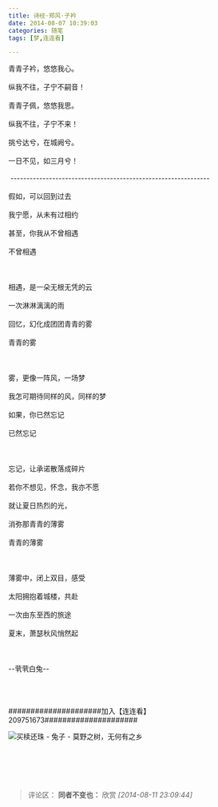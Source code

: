 ```yaml
---
title: 诗经·郑风·子衿
date: 2014-08-07 10:39:03
categories: 随笔
tags: [梦,连连看]

---
```

青青子衿，悠悠我心。<br /><br />纵我不往，子宁不嗣音！<br /><br />青青子佩，悠悠我思。<br /><br />纵我不往，子宁不来！<br /><br />挑兮达兮，在城阙兮。<br /><br />一日不见，如三月兮！<br /><br /> --------------------------------------------------------------<br /><br />假如，可以回到过去<br /><br />我宁愿，从未有过相约<br /><br />甚至，你我从不曾相遇<br /><br />不曾相遇<br /><br /><br /><br />相遇，是一朵无根无凭的云<br /><br />一次淋淋漓漓的雨<br /><br />回忆，幻化成团团青青的雾<br /><br />青青的雾<br /><br /><br /><br />雾，更像一阵风，一场梦<br /><br />我怎可期待同样的风，同样的梦<br /><br />如果，你已然忘记<br /><br />已然忘记<br /><br /><br /><br />忘记，让承诺散落成碎片<br /><br />若你不想见，怀念，我亦不愿<br /><br />就让夏日热烈的光，<br /><br />消弥那青青的薄雾<br /><br />青青的薄雾<br /><br /><br /><br />薄雾中，闭上双目，感受<br /><br />太阳拥抱着城楼，共赴<br /><br />一次由东至西的旅途<br /><br />夏末，萧瑟秋风悄然起<br /><br /><br /><br />--茕茕白兔--<br /><br /><br /><br />

#####################加入【连连看】209751673#####################

![买椟还珠 - 兔子 - 莫野之树，无何有之乡](845269355162392896.png)

<br /><br />
---
>评论区：
>**同者不变也：** 欣赏  *[2014-08-11 23:09:44]*
>
